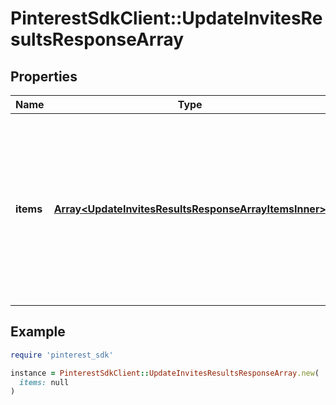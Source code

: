 # PinterestSdkClient::UpdateInvitesResultsResponseArray

## Properties

| Name | Type | Description | Notes |
| ---- | ---- | ----------- | ----- |
| **items** | [**Array&lt;UpdateInvitesResultsResponseArrayItemsInner&gt;**](UpdateInvitesResultsResponseArrayItemsInner.md) | List of invite/Request action status. If there is an error, an exception object will be returned. If the action was successfully completed, an invite object will be returned. | [optional] |

## Example

```ruby
require 'pinterest_sdk'

instance = PinterestSdkClient::UpdateInvitesResultsResponseArray.new(
  items: null
)
```

